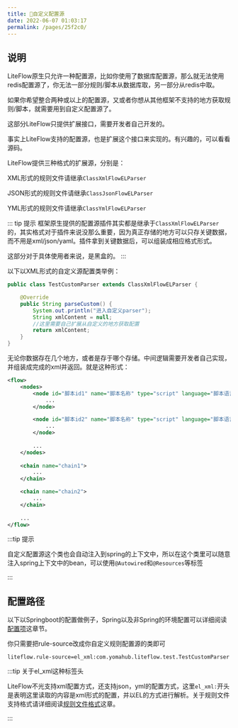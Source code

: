 ```yaml
---
title: 📙自定义配置源
date: 2022-06-07 01:03:17
permalink: /pages/25f2c0/
---
```


## 说明

LiteFlow原生只允许一种配置源，比如你使用了数据库配置源，那么就无法使用redis配置源了，你无法一部分规则/脚本从数据库取，另一部分从redis中取。

如果你希望整合两种或以上的配置源，又或者你想从其他框架不支持的地方获取规则/脚本，就需要用到自定义配置源了。

这部分LiteFlow只提供扩展接口，需要开发者自己开发的。

事实上LiteFlow支持的配置源，也是扩展这个接口来实现的。有兴趣的，可以看看源码。

LiteFlow提供三种格式的扩展源，分别是：

XML形式的规则文件请继承`ClassXmlFlowELParser`

JSON形式的规则文件请继承`ClassJsonFlowELParser`

YML形式的规则文件请继承`ClassYmlFlowELParser`

::: tip 提示
框架原生提供的配置源插件其实都是继承于`ClassXmlFlowELParser`的，其实格式对于插件来说没那么重要，因为真正存储的地方可以只存关键数据，而不用是xml/json/yaml。插件拿到关键数据后，可以组装成相应格式形式。

这部分对于具体使用者来说，是黑盒的。
:::


以下以XML形式的自定义源配置类举例：

```java
public class TestCustomParser extends ClassXmlFlowELParser {

	@Override
	public String parseCustom() {
		System.out.println("进入自定义parser");
		String xmlContent = null;
		//这里需要自己扩展从自定义的地方获取配置
		return xmlContent;
	}
}
```

无论你数据存在几个地方，或者是存于哪个存储。中间逻辑需要开发者自己实现，并组装成完成的xml并返回。就是这种形式：

```xml
<flow>
    <nodes>
        <node id="脚本id1" name="脚本名称" type="script" language="脚本语言">
            ...
        </node>

        <node id="脚本id2" name="脚本名称" type="script" language="脚本语言">
            ...
        </node>
        
        ...
    </nodes>
    
    <chain name="chain1">
        ...
    </chain>

    <chain name="chain2">
        ...
    </chain>
    
    ...
</flow>
```

:::tip 提示

自定义配置源这个类也会自动注入到spring的上下文中，所以在这个类里可以随意注入spring上下文中的bean，可以使用`@Autowired`和`@Resources`等标签

:::

## 配置路径

以下以Springboot的配置做例子，Spring以及非Spring的环境配置可以详细阅读[配置项](/pages/b70ec8/)这章节。

你只需要把rule-source改成你自定义规则配置源的类即可

```properties
liteflow.rule-source=el_xml:com.yomahub.liteflow.test.TestCustomParser
```

:::tip 关于el_xml这种标签头

LiteFlow不光支持xml配置方式，还支持json，yml的配置方式，这里`el_xml:`开头是表明这里读取的内容是xml形式的配置，并以EL的方式进行解析。关于规则文件支持格式请详细阅读[规则文件格式](/pages/6fa87e/)这章。

:::
